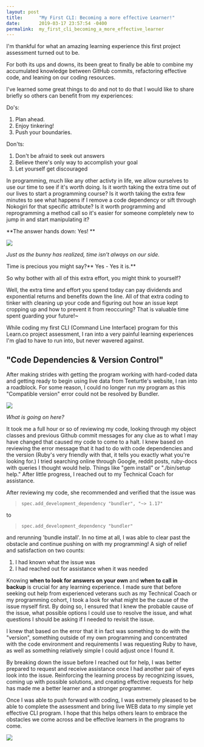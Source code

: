 ```yaml
---
layout: post
title:      "My First CLI: Becoming a more effective Learner!"
date:       2019-03-17 23:57:54 -0400
permalink:  my_first_cli_becoming_a_more_effective_learner
---
```



I'm thankful for what an amazing learning experience this first project assessment turned out to be.

For both its ups and downs, its been great to finally be able to combine my accumulated knowledge between GitHub commits, refactoring effective code, and leaning on our coding resources.

I've learned some great things to do and not to do that I would like to share briefly so others can benefit from my experiences:

Do's:
1. Plan ahead.
2. Enjoy tinkering!
3. Push your boundaries.

Don'ts:
1. Don't be afraid to seek out answers
2. Believe there's only way to accomplish your goal
3. Let yourself get discouraged

In programming, much like any other activty in life, we allow ourselves to use our time to see if it's worth doing. Is it worth taking the extra time out of our lives to start a programming course? Is it worth taking the extra few minutes to see what happens if I remove a code dependency or sift through Nokogiri for that specific attribute? Is it worth programming and reprogramming a method call so it's easier for someone completely new to jump in and start manipulating it?

**The answer hands down: Yes!
**

![](https://i.imgur.com/pzNYJds.png)

*Just as the bunny has realized, time isn't always on our side.*

Time is precious you might say?** Yes - Yes it is.**

So why bother with all of this extra effort, you might think to yourself?

Well, the extra time and effort you spend today can pay dividends and exponential returns and benefits down the line. All of that extra coding to tinker with cleaning up your code and figuring out how an issue kept cropping up and how to prevent it from reoccuring? That is valuable time spent guarding your future!~

While coding my first CLI (Command Line Interface) program for this Learn.co project assessment, I ran into a very painful learning experiences I'm glad to have to run into, but never wavered against.

## "Code Dependencies & Version Control" 
After making strides with getting the program working with hard-coded data and getting ready to begin using live data from Teeturtle's website, I ran into a roadblock. For some reason, I could no longer run my program as this "Compatible version" error could not be resolved by Bundler.

![](https://i.imgur.com/PbjUtkA.png)

*What is going on here?*

It took me a full hour or so of reviewing my code, looking through my object classes and previous Github commit messages for any clue as to what I may have changed that caused my code to come to a halt. I knew based on reviewing the error message that it had to do with code dependencies and the version (Ruby's very friendly with that, it tells you exactly what you're looking for.) I tried searching online through Google, reddit posts, ruby-docs with queries I thought would help. Things like "gem install" or "./bin/setup help." After little progress, I reached out to my Technical Coach for assistance.

After reviewing my code, she recommended and verified that the issue was 
> `spec.add_development_dependency "bundler", "~> 1.17"` 

to   
> `spec.add_development_dependency "bundler"`

and rerunning 'bundle install'. In no time at all, I was able to clear past the obstacle and continue pushing on with my programming! A sigh of relief and satisfaction on two counts:

1. I had known what the issue was
2. I had reached out for assistance when it was needed

Knowing **when to look for answers on your own** and **when to call in backup** is crucial for any learning experience. I made sure that before seeking out help from experienced veterans such as my Technical Coach or my programming cohort, I took a look for what might be the cause of the issue myself first. By doing so, I ensured that I knew the probable cause of the issue, what possible options I could use to resolve the issue, and what questions I should be asking if I needed to revisit the issue.

I knew that based on the error that it in fact was something to do with the "version", something outside of my own programming and concentrated with the code environment and requirements I was requesting Ruby to have, as well as something relatively simple I could adjust once I found it.

By breaking down the issue before I reached out for help, I was better prepared to request and receive assistance once I had another pair of eyes look into the issue. Reinforcing the learning process by recognizing issues, coming up with possible solutions, and creating effective requests for help has made me a better learner and a stronger programmer.

Once I was able to push forward with coding, I was extremely pleased to be able to complete the assessment and bring live WEB data to my simple yet effective CLI program. I hope that this helps others learn to embrace the obstacles we come across and be effective learners in the programs to come.

![](https://i.imgur.com/P3vzy2z.png)


